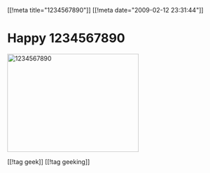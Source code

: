 [[!meta  title="1234567890"]]
[[!meta  date="2009-02-12 23:31:44"]]
<h1>Happy 1234567890</h1>

<a href="http://pjatt.net/images/2009/02/screenshot-1.png"><img src="http://pjatt.net/images/2009/02/screenshot-1-300x225.png" alt="1234567890" title="1234567890" width="300" height="225" class="aligncenter size-medium wp-image-752"  /></a>

[[!tag  geek]]
[[!tag  geeking]]